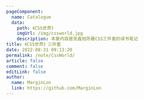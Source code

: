 ```yaml
---
pageComponent:
  name: Catalogue
  data:
    path: 《CSS世界》
    imgUrl: /img/cssworld.jpg
    description: 本章内容是张鑫旭所著CSS三件套的读书笔记
title: 《CSS世界》三件套
date: 2022-08-31 09:13:20
permalink: /note/CssWorld/
article: false
comment: false
editLink: false
author:
  name: MarginLon
  link: https://github.com/MarginLon
---
```

